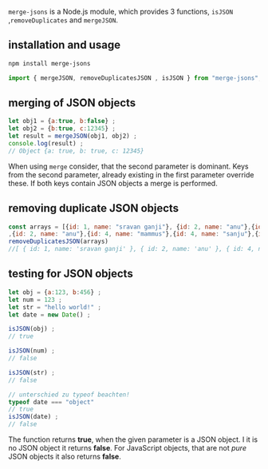`merge-jsons` is a Node.js module, which provides 3 functions, `isJSON` ,`removeDuplicates` and `mergeJSON`.

## installation and usage

``` bash
npm install merge-jsons
```

``` javascript
import { mergeJSON, removeDuplicatesJSON , isJSON } from "merge-jsons";

```

## merging of JSON objects

``` javascript
let obj1 = {a:true, b:false} ;
let obj2 = {b:true, c:12345} ;
let result = mergeJSON(obj1, obj2) ;
console.log(result) ;
// Object {a: true, b: true, c: 12345}
```

When using `merge` consider, that the second parameter is dominant. Keys from the second parameter, already existing in the first parameter override these. If both keys contain JSON objects a merge is performed.

## removing duplicate JSON objects
``` javascript
const arrays = [{id: 1, name: "sravan ganji"}, {id: 2, name: "anu"},{id: 4, name: "mammu"}, {id: 3, name: "sanju"},{id: 3, name: "ram"},{id: 1, name: "sravan ganji"}
,{id: 2, name: "anu"},{id: 4, name: "mammus"},{id: 4, name: "sanju"},{id: 3, name: "ram"}];
removeDuplicatesJSON(arrays)
//[ { id: 1, name: 'sravan ganji' }, { id: 2, name: 'anu' }, { id: 4, name: 'mammu' }, { id: 3, name: 'sanju' }, { id: 3, name: 'ram' }, { id: 4, name: 'mammus' }, { id: 4, name: 'sanju' } ]
```

## testing for JSON objects

``` javascript
let obj = {a:123, b:456} ;
let num = 123 ;
let str = "hello world!" ;
let date = new Date() ;

isJSON(obj) ;
// true

isJSON(num) ;
// false

isJSON(str) ;
// false

// unterschied zu typeof beachten!
typeof date === "object"
// true
isJSON(date) ;
// false
```

The function returns **true**, when the given parameter is a JSON object. I it is no JSON object it returns **false**. For JavaScript objects, that are not *pure* JSON objects it also returns **false**.
